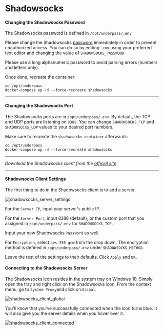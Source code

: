 # Shadowsocks

#### Changing the Shadowsocks Password

The Shadowsocks password is defined in `/opt/underpass/.env`

Please change the Shadowsocks [password](https://www.lastpass.com/password-generator) immediately in order to prevent unauthorized access. You can do so by editing `.env` using your preferred text editor and changing the value of `SHADOWSOCKS_PASSWORD`

Please use a long alphanumeric password to avoid parsing errors (numbers and letters only).

Once done, recreate the container:
```
cd /opt/underpass
docker-compose up -d --force-recreate shadowsocks
```

***

#### Changing the Shadowsocks Port

The Shadowsocks ports are in `/opt/underpass/.env`. By default, the TCP and UDP ports are listening on `8388`. You can change `SHADOWSOCKS_TCP` and `SHADOWSOCKS_UDP` values to your desired port numbers.

Make sure to recreate the `shadowsocks container` afterwards:
```
cd /opt/underpass
docker-compose up -d --force-recreate shadowsocks
```

***

_Download the Shadowsocks client from the [official site](https://shadowsocks.org/en/download/clients.html)_

***

#### Shadowsocks Client Settings

The first thing to do in the Shadowsocks client is to add a server.

![shadowsocks_server_settings](https://user-images.githubusercontent.com/9207205/94196774-71e5af80-fee7-11ea-8ebc-aff7898b2b5b.png)

For the `Server IP`, input your server's public IP.

For the `Server Port`, input 8388 (default), or the custom port that you assigned in `/opt/underpass/.env` for `SHADOWSOCKS_TCP`.

Input your new Shadowsocks `Password` as well.

For `Encryption`, select `aes-256-gcm` from the drop down. The encryption method is defined in `/opt/underpass/.env` under `SHADOWSOCKS_METHOD`.

Leave the rest of the settings to their defaults. Click `Apply` and `OK`.

#### Connecting to the Shadowsocks Server

The Shadowsocks icon resides in the system tray on Windows 10. Simply open the tray and right click on the Shadowsocks icon. From the context menu, go to `System Proxy`and click on `Global`.

![shadowsocks_client_global](https://user-images.githubusercontent.com/9207205/94197690-b6be1600-fee8-11ea-9515-a00336b0038f.png)

You'll know that you've successfully connected when the icon turns blue. It will also give you the server details when you hover over it.

![shadowsocks_client_connected](https://user-images.githubusercontent.com/9207205/94197932-0f8dae80-fee9-11ea-842f-6a1779e54889.png)
